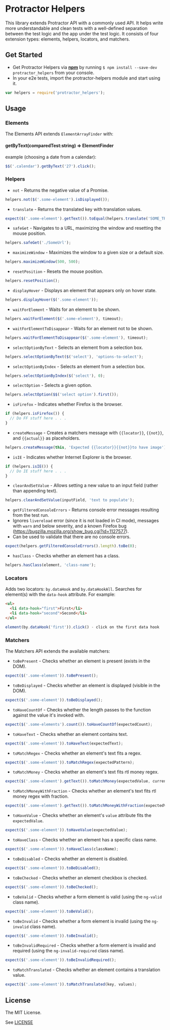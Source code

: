 # Protractor Helpers

This library extends Protractor API with a commonly used API. It helps write more understandable and clean tests with a well-defined separation between the test logic and the app under the test logic. It consists of four extension types: elements, helpers, locators, and matchers.

## Get Started
* Get Protractor Helpers via **[npm](https://www.npmjs.com/)** by running `$ npm install --save-dev protractor_helpers` from your console.
* In your e2e tests, import the protractor-helpers module and start using it.
```js
var helpers = require('protractor_helpers');
```

## Usage
### Elements
The Elements API extends `ElementArrayFinder` with:
#### getByText(comparedTest:string) => ElementFinder

example (choosing a date from a calendar):
```js
$$('.calendar').getByText('27').click();
```

### Helpers
* `not` - Returns the negative value of a Promise. 
```js
helpers.not($('.some-element').isDisplayed());
```

* `translate` - Returns the translated key with translation values.
```js
expect($('.some-element').getText()).toEqual(helpers.translate('SOME_TRANSLATION_KEY'));
```

* `safeGet` - Navigates to a URL, maximizing the window and resetting the mouse position.
```js
helpers.safeGet('./SomeUrl');
```

* `maximizeWindow` - Maximizes the window to a given size or a default size.
```js
helpers.maximizeWindow(500, 500);
```

* `resetPosition` - Resets the mouse position.
```js
helpers.resetPosition();
```

* `displayHover` - Displays an element that appears only on hover state.
```js
helpers.displayHover($('.some-element'));
```

* `waitForElement` - Waits for an element to be shown.
```js
helpers.waitForElement($('.some-element'), timeout);
```

* `waitForElementToDisappear` - Waits for an element not to be shown.
```js
helpers.waitForElementToDisappear($('.some-element'), timeout);
```

* `selectOptionByText` - Selects an element from a selection box.
```js
helpers.selectOptionByText($('select'), 'options-to-select');
```

* `selectOptionByIndex` - Selects an element from a selection box.
```js
helpers.selectOptionByIndex($('select'), 0);
```

* `selectOption` - Selects a given option.
```js
helpers.selectOption($$('select option').first());
```

* `isFirefox` - Indicates whether Firefox is the browser.
```js
if (helpers.isFirefox()) {
  // Do FF stuff here . . .
}
```

* `createMessage` - Creates a matchers message with `{{locator}}`, `{{not}}`, and `{{actual}}` as placeholders.
```js
helpers.createMessage(this, 'Expected {{locator}}{{not}}to have image') + '.');
```

* `isIE` - Indicates whether Internet Explorer is the browser.
```js
if (helpers.isIE()) {
  // Do IE stuff here . . .
}
```

* `clearAndSetValue` - Allows setting a new value to an input field (rather than appending text).
```js
helpers.clearAndSetValue(inputField, 'text to populate');
```

* `getFilteredConsoleErrors` - Returns console error messages resulting from the test run.
* Ignores `livereload` error (since it is not loaded in CI mode), messages with `warn` and below severity, and a known Firefox bug (https://bugzilla.mozilla.org/show_bug.cgi?id=1127577).
* Can be used to validate that there are no console errors.
```js
expect(helpers.getFilteredConsoleErrors().length).toBe(0);
```

* `hasClass` - Checks whether an element has a class.
```js
helpers.hasClass(element, 'class-name');
```

### Locators
Adds two locators: `by.dataHook` and `by.dataHookAll`.
Searches for element(s) with the `data-hook` attribute. For example:
```html
<ul>
  <li data-hook="first">First</li>
  <li data-hook="second">Second</li>
</ul>
```
```js
element(by.dataHook('first')).click() - click on the first data hook
```

### Matchers
The Matchers API extends the available matchers:
* `toBePresent` - Checks whether an element is present (exists in the DOM).
```js
expect($('.some-element')).toBePresent();
```

* `toBeDisplayed` - Checks whether an element is displayed (visible in the DOM).
```js
expect($('.some-element')).toBeDisplayed();
```

* `toHaveCountOf` - Checks whether the length passes to the function against the value it's invoked with.
```js
expect($('.some-elements').count()).toHaveCountOf(expectedCount);
```

* `toHaveText` - Checks whether an element contains text.
```js
expect($('.some-element')).toHaveText(expectedText);
```

* `toMatchRegex` - Checks whether an element's text fits a regex.
```js
expect($('.some-element')).toMatchRegex(expectedPattern);
```

* `toMatchMoney` - Checks whether an element's text fits rtl money regex.
```js
expect($('.some-element').getText()).toMatchMoney(expectedValue, currencySymbol);
```

* `toMatchMoneyWithFraction` - Checks whether an element's text fits rtl money regex with fraction.
```js
expect($('.some-element').getText()).toMatchMoneyWithFraction(expectedValue, currencySymbol);
```

* `toHaveValue` - Checks whether an element's `value` attribute fits the `expectedValue`.
```js
expect($('.some-element')).toHaveValue(expectedValue);
```

* `toHaveClass` - Checks whether an element has a specific class name.
```js
expect($('.some-element')).toHaveClass(className);
```

* `toBeDisabled` - Checks whether an element is disabled.
```js
expect($('.some-element')).toBeDisabled();
```

* `toBeChecked` - Checks whether an element checkbox is checked.
```js
expect($('.some-element')).toBeChecked();
```

* `toBeValid` - Checks whether a form element is valid (using the `ng-valid` class name).
```js
expect($('.some-element')).toBeValid();
```

* `toBeInvalid` - Checks whether a form element is invalid (using the `ng-invalid` class name).
```js
expect($('.some-element')).toBeInvalid();
```

* `toBeInvalidRequired` - Checks whether a form element is invalid and required (using the `ng-invalid-required` class name).
```js
expect($('.some-element')).toBeInvalidRequired();
```

* `toMatchTranslated` - Checks whether an element contains a translation value.
```js
expect($('.some-element')).toMatchTranslated(key, values);
```

## License

The MIT License.

See [LICENSE](https://github.com/wix/protractor-helpers/blob/master/LICENSE)
